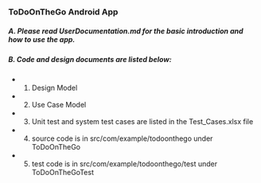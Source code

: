 ### ToDoOnTheGo Android App

##### A. Please read UserDocumentation.md for the basic introduction and how to use the app.

##### B. Code and design documents are listed below:
*   1. Design Model
*   2. Use Case Model
*   3. Unit test and system test cases are listed in the Test_Cases.xlsx file
*   4. source code is in src/com/example/todoonthego under ToDoOnTheGo
*   5. test code is in src/com/example/todoonthego/test under ToDoOnTheGoTest


